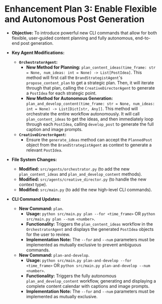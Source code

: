 # Enhancement Plan 3: Enable Flexible and Autonomous Post Generation

*   **Objective:** To introduce powerful new CLI commands that allow for both flexible, user-guided content planning and fully autonomous, end-to-end post generation.

*   **Key Agent Modifications:**
    *   **`OrchestratorAgent`:**
        *   **New Method for Planning:** `plan_content_ideas(time_frame: str = None, num_ideas: int = None) -> List[PostIdea]`. This method will first call the `BrandStrategistAgent`'s `propose_content_plan` to get a strategic plan. Then, it will iterate through that plan, calling the `CreativeDirectorAgent` to generate a `PostIdea` for each strategic point.
        *   **New Method for Autonomous Generation:** `plan_and_develop_content(time_frame: str = None, num_ideas: int = None) -> List[Dict[str, Any]]`. This method will orchestrate the entire workflow autonomously. It will call `plan_content_ideas` to get the ideas, and then immediately loop through each `PostIdea`, calling `develop_post` to generate the full caption and image prompts.
    *   **`CreativeDirectorAgent`:**
        *   Ensure the `generate_ideas` method can accept the `PlannedPost` object from the `BrandStrategistAgent` as context to generate a relevant `PostIdea`.

*   **File System Changes:**
    *   **Modified:** `src/agents/orchestrator.py` (to add the new `plan_content_ideas` and `plan_and_develop_content` methods).
    *   **Modified:** `src/agents/creative_director.py` (to handle the new context type).
    *   **Modified:** `src/main.py` (to add the new high-level CLI commands).

*   **CLI Command Updates:**
    *   **New Command:** `plan`.
        *   **Usage:** `python src/main.py plan --for <time_frame>` OR `python src/main.py plan --num <number>`.
        *   **Functionality:** Triggers the `plan_content_ideas` workflow in the `OrchestratorAgent` and displays the generated `PostIdea` objects for the user to review.
        *   **Implementation Note:** The `--for` and `--num` parameters must be implemented as mutually exclusive to prevent ambiguous commands.
    *   **New Command:** `plan-and-develop`.
        *   **Usage:** `python src/main.py plan-and-develop --for <time_frame>` OR `python src/main.py plan-and-develop --num <number>`.
        *   **Functionality:** Triggers the fully autonomous `plan_and_develop_content` workflow, generating and displaying a complete content calendar with captions and image prompts.
        *   **Implementation Note:** The `--for` and `--num` parameters must be implemented as mutually exclusive.
